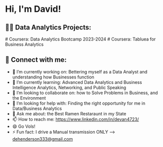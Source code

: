 <h1>Hi, I'm David!

<h2>👨‍💻 Data Analytics Projects:</h2>
# Coursera: Data Analytics Bootcamp 2023-2024
# Coursera: Tabluea for Business Analytics



<h2> 🤳 Connect with me:</h2>

[linkedin]: https://www.linkedin.com/in/devan4723/
[Email]: Dehenderson333@gmail.com 



- 🔭 I’m currently working on: Bettering myself as a Data Analyst and understanding how Businesses function
- 🌱 I’m currently learning: Advanced Data Analytics and Business Intelligence Analytics, Networking, and Public Speaking
- 👯 I’m looking to collaborate on: how to Solve Problems in Business, and the Environment
- 🤔 I’m looking for help with: Finding the right opportunity for me in Data/Business Analytics
- 💬 Ask me about: the Best Ramen Restaraunt in my State
- 📫 How to reach me: https://www.linkedin.com/in/devan4723/
- 😄 Go Vols! 
- ⚡ Fun fact: I drive a Manual transmission ONLY
--> dehenderson333@gmail.com 

